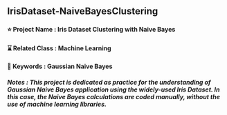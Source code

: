 ## IrisDataset-NaiveBayesClustering

#### ⭐ Project Name : Iris Dataset Clustering with Naive Bayes
#### ⌛ Related Class : Machine Learning
#### 🔑 Keywords : Gaussian Naive Bayes
##### Notes : This project is dedicated as practice for the understanding of Gaussian Naive Bayes application using the widely-used Iris Dataset. In this case, the Naive Bayes calculations are coded manually, **without the use of machine learning libraries**.
